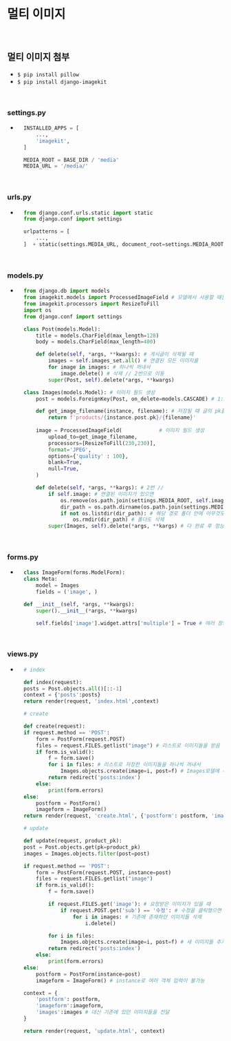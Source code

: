 # 멀티 이미지

<br/>

## 멀티 이미지 첨부
- `$ pip install pillow`
- `$ pip install django-imagekit`

<br/>

### settings.py
- ```python
    INSTALLED_APPS = [
        ...,
        'imagekit',
    ]

    MEDIA_ROOT = BASE_DIR / 'media'
    MEDIA_URL = '/media/'
  ```

<br/>

### urls.py
- ```python
    from django.conf.urls.static import static
    from django.conf import settings

    urlpatterns = [
        ...,
    ]  + static(settings.MEDIA_URL, document_root=settings.MEDIA_ROOT)
  ```

<br/>

### models.py
- ```python
    from django.db import models
    from imagekit.models import ProcessedImageField # 모델에서 사용할 때는 models에서 import
    from imagekit.processors import ResizeToFill
    import os
    from django.conf import settings

    class Post(models.Model):
        title = models.CharField(max_length=128)
        body = models.CharField(max_length=400)

        def delete(self, *args, **kwargs): # 게시글이 삭제될 때
            images = self.images_set.all() # 연결된 모든 이미지를
            for image in images: # 하나씩 꺼내서
                image.delete() # 삭제 // 2번으로 이동
            super(Post, self).delete(*args, **kwargs)

    class Images(models.Model): # 이미지 필드 생성
        post = models.ForeignKey(Post, on_delete=models.CASCADE) # 1:N

        def get_image_filename(instance, filename): # 저장될 때 글의 pk폴더 안에 저장
            return f'products/{instance.post.pk}/{filename}'
        
        image = ProcessedImageField(            # 이미지 필드 생성
            upload_to=get_image_filename,
            processors=[ResizeToFill(230,230)],
            format='JPEG',
            options={'quality' : 100},
            blank=True,
            null=True,
        )

        def delete(self, *args, **kargs): # 2번 //
            if self.image: # 연결된 이미지가 있으면
                os.remove(os.path.join(settings.MEDIA_ROOT, self.image.name)) # 경로에서 이미지 삭제
                dir_path = os.path.dirname(os.path.join(settings.MEDIA_ROOT, self.image.name))
                if not os.listdir(dir_path): # 해당 경로 폴더 안에 아무것도 없을 때
                    os.rmdir(dir_path) # 폴더도 삭제
            super(Images, self).delete(*args, **kargs) # 다 완료 후 정상적으로 요청 객체 삭제
  ```

<br/>

### forms.py
- ```python
    class ImageForm(forms.ModelForm):
    class Meta:
        model = Images
        fields = ('image', )

    def __init__(self, *args, **kwargs):
        super().__init__(*args, **kwargs)

        self.fields['image'].widget.attrs['multiple'] = True # 여러 장의 이미지를 첨부할 수 있도록 설정
  ```

<br/>

### views.py
- ```python
    # index

    def index(request):
    posts = Post.objects.all()[::-1]
    context = {'posts':posts}
    return render(request, 'index.html',context)

    # create

    def create(request):
    if request.method == 'POST':
        form = PostForm(request.POST)
        files = request.FILES.getlist("image") # 리스트로 이미지들을 받음
        if form.is_valid():
            f = form.save()
            for i in files: # 리스트로 저장한 이미지들을 하나씩 꺼내서
                Images.objects.create(image=i, post=f) # Images모델에 추가
            return redirect('posts:index')
        else:
            print(form.errors)
    else:
        postform = PostForm()
        imageform = ImageForm()
    return render(request, 'create.html', {'postform': postform, 'imageform':imageform,})

    # update

    def update(request, product_pk):
    post = Post.objects.get(pk=product_pk)
    images = Images.objects.filter(post=post)

    if request.method == 'POST':
        form = PostForm(request.POST, instance=post)
        files = request.FILES.getlist("image")
        if form.is_valid():
            f = form.save()

            if request.FILES.get('image'): # 요청받은 이미지가 있을 때
                if request.POST.get('sub') == '수정': # 수정을 클릭했으면
                    for i in images: # 기존에 존재하던 이미지들 삭제
                        i.delete()

            for i in files:
                Images.objects.create(image=i, post=f) # 새 이미지들 추가
            return redirect('posts:index')
        else:
            print(form.errors)
    else:
        postform = PostForm(instance=post)
        imageform = ImageForm() # instance로 여러 객체 입력이 불가능

    context = {
        'postform': postform, 
        'imageform':imageform, 
        'images':images # 대신 기존에 있던 이미지들을 전달
    }

    return render(request, 'update.html', context)
  ```

